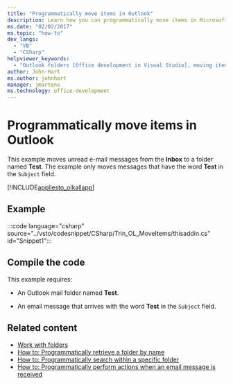```yaml
---
title: "Programmatically move items in Outlook"
description: Learn how you can programmatically move items in Microsoft Outlook. This example moves unread e-mail messages from the Inbox to a folder named Test.
ms.date: "02/02/2017"
ms.topic: "how-to"
dev_langs:
  - "VB"
  - "CSharp"
helpviewer_keywords:
  - "Outlook folders [Office development in Visual Studio], moving items"
author: John-Hart
ms.author: johnhart
manager: jmartens
ms.technology: office-development
---
```

# Programmatically move items in Outlook

  This example moves unread e-mail messages from the **Inbox** to a folder named **Test**. The example only moves messages that have the word **Test** in the `Subject` field.

 [!INCLUDE[appliesto_olkallapp](../vsto/includes/appliesto-olkallapp-md.md)]

## Example
 :::code language="csharp" source="../vsto/codesnippet/CSharp/Trin_OL_MoveItems/thisaddin.cs" id="Snippet1":::

## Compile the code
 This example requires:

- An Outlook mail folder named **Test**.

- An email message that arrives with the word **Test** in the `Subject` field.

## Related content
- [Work with folders](../vsto/working-with-folders.md)
- [How to: Programmatically retrieve a folder by name](../vsto/how-to-programmatically-retrieve-a-folder-by-name.md)
- [How to: Programmatically search within a specific folder](../vsto/how-to-programmatically-search-within-a-specific-folder.md)
- [How to: Programmatically perform actions when an email message is received](../vsto/how-to-programmatically-perform-actions-when-an-e-mail-message-is-received.md)
